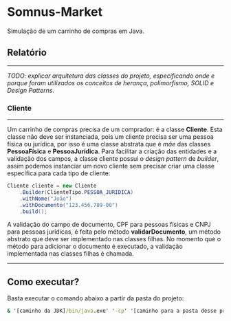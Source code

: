 # Somnus-Market

Simulação de um carrinho de compras em Java.


## Relatório
___

*TODO: explicar arquitetura das classes do projeto, especificando onde e porque foram utilizados os conceitos de herança, polimorfismo, SOLID e Design Patterns.*

### **Cliente**
___

Um carrinho de compras precisa de um comprador: é a classe **Cliente**. Esta classe não deve ser instanciada, pois um cliente precisa ser uma pessoa física ou jurídica, por isso é uma classe abstrata que é *mãe* das classes **PessoaFísica** e **PessoaJurídica**. Para facilitar a criação das entidades e a validação dos campos, a classe cliente possui o *design pattern* de *builder*, assim podemos instanciar um novo cliente sem precisar criar uma classe específica para cada tipo de cliente:

```java
Cliente cliente = new Cliente
    .Builder(ClienteTipo.PESSOA_JURIDICA)
    .withNome("João")
    .withDocumento("123.456.789-00")
    .build();
```

A validação do campo de documento, CPF para pessoas físicas e CNPJ para pessoas jurídicas, é feita pelo método **validarDocumento**, um método abstrato que deve ser implementado nas classes filhas. No momento que o método para adicionar o documento é executado, a validação implementada nas classes filhas é chamada.

___
## Como executar?

Basta executar o comando abaixo a partir da pasta do projeto:

```cmd
& '[caminho da JDK]/bin/java.exe' '-cp' '[caminho para a pasta desse projeto]\bin' 'br.com.letscode.Aplicacao'
```
